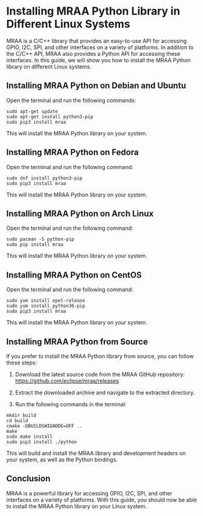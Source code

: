 # Installing MRAA Python Library in Different Linux Systems

MRAA is a C/C++ library that provides an easy-to-use API for accessing GPIO, I2C, SPI, and other interfaces on a variety of platforms. In addition to the C/C++ API, MRAA also provides a Python API for accessing these interfaces. In this guide, we will show you how to install the MRAA Python library on different Linux systems.

## Installing MRAA Python on Debian and Ubuntu

Open the terminal and run the following commands:

```
sudo apt-get update
sudo apt-get install python3-pip
sudo pip3 install mraa

```

This will install the MRAA Python library on your system.

## Installing MRAA Python on Fedora

Open the terminal and run the following command:

```
sudo dnf install python3-pip
sudo pip3 install mraa
```

This will install the MRAA Python library on your system.

## Installing MRAA Python on Arch Linux

Open the terminal and run the following command:

```
sudo pacman -S python-pip
sudo pip install mraa
```

This will install the MRAA Python library on your system.

## Installing MRAA Python on CentOS

Open the terminal and run the following command:

```
sudo yum install epel-release
sudo yum install python36-pip
sudo pip3 install mraa
```

This will install the MRAA Python library on your system.

## Installing MRAA Python from Source

If you prefer to install the MRAA Python library from source, you can follow these steps:

1. Download the latest source code from the MRAA GitHub repository: <https://github.com/eclipse/mraa/releases>

2. Extract the downloaded archive and navigate to the extracted directory.

3. Run the following commands in the terminal:

```
mkdir build
cd build
cmake -DBUILDSWIGNODE=OFF ..
make
sudo make install
sudo pip3 install ./python
```

This will build and install the MRAA library and development headers on your system, as well as the Python bindings.

## Conclusion

MRAA is a powerful library for accessing GPIO, I2C, SPI, and other interfaces on a variety of platforms. With this guide, you should now be able to install the MRAA Python library on your Linux system.
